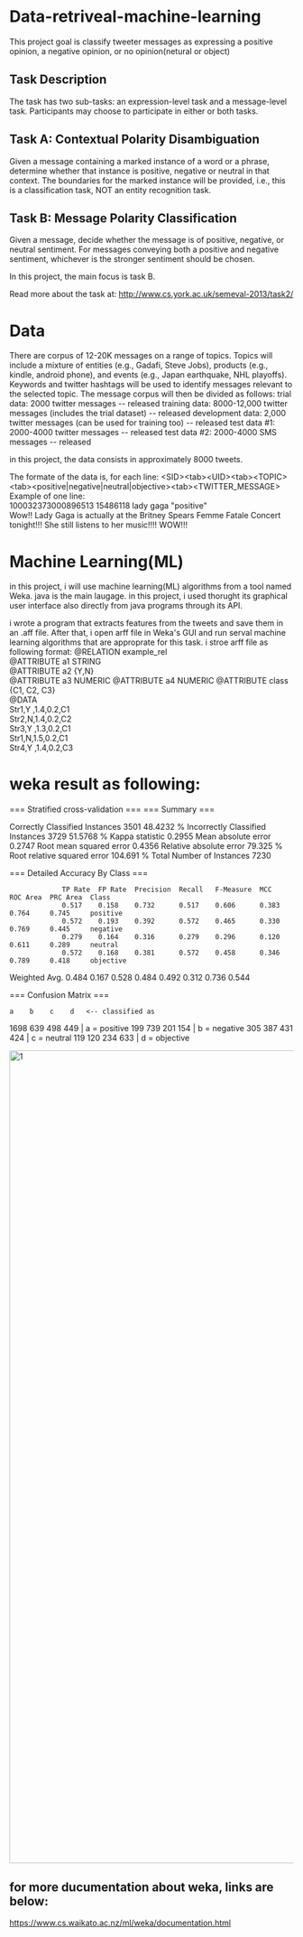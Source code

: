 # Data-retriveal-machine-learning
This project goal is classify tweeter messages as expressing a positive opinion, a negative opinion, or no opinion(netural or object)<br /> 
## Task Description

The task has two sub-tasks: an expression-level task and a message-level task.  Participants may choose to participate in either or both tasks.
## Task A: Contextual Polarity Disambiguation
Given a message containing a marked instance of a word or a phrase, determine whether that instance is positive, negative or neutral in that context. The boundaries for the marked instance will be provided, i.e., this  is a classification task, NOT an entity recognition task.
## Task B: Message Polarity Classification
Given a message, decide whether the message is of positive, negative, or neutral sentiment. For messages conveying both a positive and negative sentiment, whichever is the stronger sentiment should be chosen.

In this project, the main focus is task B. 

Read more about the task at:
http://www.cs.york.ac.uk/semeval-2013/task2/

# Data
There are corpus of 12-20K messages on a range of topics.  Topics will include a mixture of entities (e.g., Gadafi, Steve Jobs), products (e.g., kindle, android phone), and events (e.g., Japan earthquake, NHL playoffs).  Keywords and twitter hashtags will be used to identify messages relevant to the selected topic.
The message corpus will then be divided as follows:
trial data: 2000 twitter messages -- released
training data: 8000-12,000 twitter messages (includes the trial dataset) -- released
development data: 2,000 twitter messages (can be used for training too) -- released
test data #1: 2000-4000 twitter messages -- released
test data #2: 2000-4000 SMS messages -- released

in this project, the data consists in approximately 8000 tweets.

The formate of the data is, for each line:
\<SID>\<tab>\<UID>\<tab>\<TOPIC>\<tab>\<positive|negative|neutral|objective>\<tab>\<TWITTER_MESSAGE><br /> 
Example of one line:<br /> 
100032373000896513 15486118 lady gaga "positive"<br /> 
Wow!! Lady Gaga is actually at the Britney Spears Femme Fatale Concert tonight!!! She still listens to her music!!!! WOW!!!

# Machine Learning(ML)
in this project, i will use machine learning(ML) algorithms from a tool named Weka. java is the main laugage. in this project, i used thorught its graphical user interface also directly from java programs through its API.

i wrote a program that extracts features from the tweets and save them in an .aff file. After that, i open arff file in Weka's GUI and run serval machine learning algorithms that are approprate for this task.
i stroe arff file as following format:
@RELATION example_rel<br />
@ATTRIBUTE a1 STRING<br />
@ATTRIBUTE a2 {Y,N}<br />
@ATTRIBUTE a3 NUMERIC @ATTRIBUTE a4 NUMERIC @ATTRIBUTE class {C1, C2, C3} <br />
@DATA<br />
Str1,Y ,1.4,0.2,C1 <br />
Str2,N,1.4,0.2,C2 <br />
Str3,Y ,1.3,0.2,C1 <br />
Str1,N,1.5,0.2,C1 <br />
Str4,Y ,1.4,0.2,C3<br />

# weka result as following:<br />
=== Stratified cross-validation ===
=== Summary ===

Correctly Classified Instances        3501               48.4232 %
Incorrectly Classified Instances      3729               51.5768 %
Kappa statistic                          0.2955
Mean absolute error                      0.2747
Root mean squared error                  0.4356
Relative absolute error                 79.325  %
Root relative squared error            104.691  %
Total Number of Instances             7230     

=== Detailed Accuracy By Class ===

                 TP Rate  FP Rate  Precision  Recall   F-Measure  MCC      ROC Area  PRC Area  Class
                 0.517    0.158    0.732      0.517    0.606      0.383    0.764     0.745     positive
                 0.572    0.193    0.392      0.572    0.465      0.330    0.769     0.445     negative
                 0.279    0.164    0.316      0.279    0.296      0.120    0.611     0.289     neutral
                 0.572    0.168    0.381      0.572    0.458      0.346    0.789     0.418     objective
Weighted Avg.    0.484    0.167    0.528      0.484    0.492      0.312    0.736     0.544     

=== Confusion Matrix ===

    a    b    c    d   <-- classified as
 1698  639  498  449 |    a = positive
  199  739  201  154 |    b = negative
  305  387  431  424 |    c = neutral
  119  120  234  633 |    d = objective


<img width="1440" alt="1" src="https://user-images.githubusercontent.com/15969187/41058723-881b7c94-6998-11e8-90a8-dd2a7a0ae4e7.png">


## for more ducumentation about weka, links are below:
https://www.cs.waikato.ac.nz/ml/weka/documentation.html
